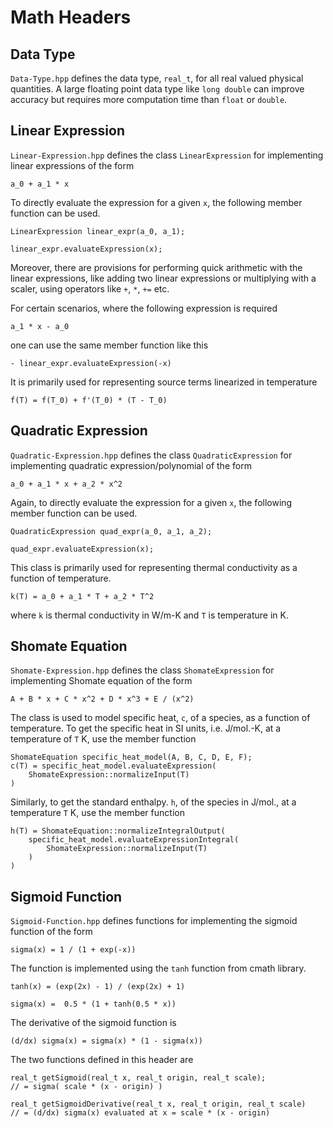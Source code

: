 # Math Headers

## Data Type

`Data-Type.hpp` defines the data type, `real_t`, for all real valued physical quantities.
A large floating point data type like `long double` can improve accuracy but requires more computation time than `float` or `double`.

## Linear Expression

`Linear-Expression.hpp` defines the class `LinearExpression` for implementing linear expressions of the form
```
a_0 + a_1 * x
```
To directly evaluate the expression for a given `x`, the following member function can be used.
```
LinearExpression linear_expr(a_0, a_1);

linear_expr.evaluateExpression(x);
```
Moreover, there are provisions for performing quick arithmetic with the linear expressions, like adding two linear expressions or multiplying with a scaler, using operators like `+`, `*`, `+=` etc.

For certain scenarios, where the following expression is required
```
a_1 * x - a_0
```
one can use the same member function like this
```
- linear_expr.evaluateExpression(-x)
```
It is primarily used for representing source terms linearized in temperature
```
f(T) = f(T_0) + f'(T_0) * (T - T_0)
```

## Quadratic Expression

`Quadratic-Expression.hpp` defines the class `QuadraticExpression` for implementing quadratic expression/polynomial of the form
```
a_0 + a_1 * x + a_2 * x^2
```
Again, to directly evaluate the expression for a given `x`, the following member function can be used.
```
QuadraticExpression quad_expr(a_0, a_1, a_2);

quad_expr.evaluateExpression(x);
```
This class is primarily used for representing thermal conductivity as a function of temperature.
```
k(T) = a_0 + a_1 * T + a_2 * T^2
```
where `k` is thermal conductivity in W/m-K and `T` is temperature in K.

## Shomate Equation

`Shomate-Expression.hpp` defines the class `ShomateExpression` for implementing Shomate equation of the form
```
A + B * x + C * x^2 + D * x^3 + E / (x^2)
```
The class is used to model specific heat, `c`, of a species, as a function of temperature. To get the specific heat in SI units, i.e. J/mol.-K, at a temperature of `T` K, use the member function
```
ShomateEquation specific_heat_model(A, B, C, D, E, F);
c(T) = specific_heat_model.evaluateExpression(
	ShomateExpression::normalizeInput(T)
)
```
Similarly, to get the standard enthalpy. `h`, of the species in J/mol., at a temperature `T` K, use the member function
```
h(T) = ShomateEquation::normalizeIntegralOutput(
	specific_heat_model.evaluateExpressionIntegral(
		ShomateExpression::normalizeInput(T)
	)
)
```

## Sigmoid Function

`Sigmoid-Function.hpp` defines functions for implementing the sigmoid function of the form
```
sigma(x) = 1 / (1 + exp(-x))
```
The function is implemented using the `tanh` function from cmath library.
```
tanh(x) = (exp(2x) - 1) / (exp(2x) + 1)

sigma(x) =  0.5 * (1 + tanh(0.5 * x))
```
The derivative of the sigmoid function is 
```
(d/dx) sigma(x) = sigma(x) * (1 - sigma(x))
```

The two functions defined in this header are
```
real_t getSigmoid(real_t x, real_t origin, real_t scale);
// = sigma( scale * (x - origin) )

real_t getSigmoidDerivative(real_t x, real_t origin, real_t scale)
// = (d/dx) sigma(x) evaluated at x = scale * (x - origin)